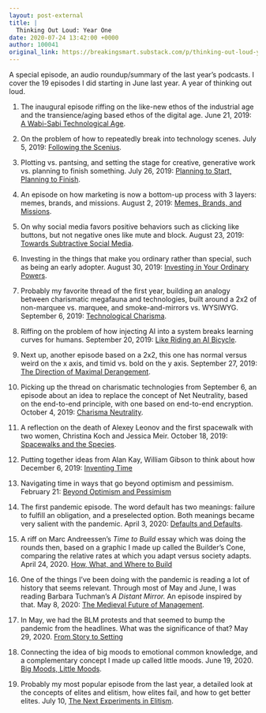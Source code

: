 ```yaml
---
layout: post-external
title: |
  Thinking Out Loud: Year One
date: 2020-07-24 13:42:00 +0000
author: 100041
original_link: https://breakingsmart.substack.com/p/thinking-out-loud-year-one
---
```


A special episode, an audio roundup/summary of the last year’s podcasts. I cover the 19 episodes I did starting in June last year. A year of thinking out loud.

1. The inaugural episode riffing on the like-new ethos of the industrial age and the transience/aging based ethos of the digital age. June 21, 2019: [A Wabi-Sabi Technological Age](https://breakingsmart.substack.com/p/a-wabi-sabi-technology-age). 

2. On the problem of how to repeatedly break into technology scenes. July 5, 2019: [Following the Scenius](https://breakingsmart.substack.com/p/following-the-scenius). 

3. Plotting vs. pantsing, and setting the stage for creative, generative work vs. planning to finish something. July 26, 2019: [Planning to Start, Planning to Finish](https://breakingsmart.substack.com/p/planning-to-start-planning-to-finish). 

4. An episode on how marketing is now a bottom-up process with 3 layers: memes, brands, and missions. August 2, 2019: [Memes, Brands, and Missions](https://breakingsmart.substack.com/p/memes-brands-and-missions).

5. On why social media favors positive behaviors such as clicking like buttons, but not negative ones like mute and block. August 23, 2019: [Towards Subtractive Social Media](https://breakingsmart.substack.com/p/towards-subtractive-social-media). 

6. Investing in the things that make you ordinary rather than special, such as being an early adopter. August 30, 2019: [Investing in Your Ordinary Powers](https://breakingsmart.substack.com/p/investing-in-your-ordinary-powers). 

7. Probably my favorite thread of the first year, building an analogy between charismatic megafauna and technologies, built around a 2x2 of non-marquee vs. marquee, and smoke-and-mirrors vs. WYSIWYG. September 6, 2019: [Technological Charisma](https://breakingsmart.substack.com/p/technological-charisma). 

8. Riffing on the problem of how injecting AI into a system breaks learning curves for humans. September 20, 2019: [Like Riding an AI Bicycle](https://breakingsmart.substack.com/p/like-riding-an-ai-bicycle). 

9. Next up, another episode based on a 2x2, this one has normal versus weird on the x axis, and timid vs. bold on the y axis. September 27, 2019: [The Direction of Maximal Derangement](https://breakingsmart.substack.com/p/the-direction-of-maximal-derangement). 

10. Picking up the thread on charismatic technologies from September 6, an episode about an idea to replace the concept of Net Neutrality, based on the end-to-end principle, with one based on end-to-end encryption. October 4, 2019: [Charisma Neutrality](https://breakingsmart.substack.com/p/charisma-neutrality). 

11. A reflection on the death of Alexey Leonov and the first spacewalk with two women, Christina Koch and Jessica Meir. October 18, 2019: [Spacewalks and the Species](https://breakingsmart.substack.com/p/spacewalks-and-the-species).

12. Putting together ideas from Alan Kay, William Gibson to think about how December 6, 2019: [Inventing Time](https://breakingsmart.substack.com/p/inventing-time)

13. Navigating time in ways that go beyond optimism and pessimism. February 21: [Beyond Optimism and Pessimism](https://breakingsmart.substack.com/p/beyond-optimism-and-pessimism)

14. The first pandemic episode. The word default has two meanings: failure to fulfill an obligation, and a preselected option. Both meanings became very salient with the pandemic. April 3, 2020: [Defaults and Defaults](https://breakingsmart.substack.com/p/defaults-and-defaults).

15. A riff on Marc Andreessen’s _Time to Build_ essay which was doing the rounds then, based on a graphic I made up called the Builder’s Cone, comparing the relative rates at which you adapt versus society adapts. April 24, 2020. [How, What, and Where to Build](https://breakingsmart.substack.com/p/how-what-and-where-to-build)

16. One of the things I’ve been doing with the pandemic is reading a lot of history that seems relevant. Through most of May and June, I was reading Barbara Tuchman’s _A Distant Mirror._ An episode inspired by that. May 8, 2020: [The Medieval Future of Management](https://breakingsmart.substack.com/p/the-medieval-future-of-management).

17. In May, we had the BLM protests and that seemed to bump the pandemic from the headlines. What was the significance of that? May 29, 2020. [From Story to Setting](https://breakingsmart.substack.com/p/from-story-to-setting)

18. Connecting the idea of big moods to emotional common knowledge, and a complementary concept I made up called little moods. June 19, 2020. [Big Moods, Little Moods](https://breakingsmart.substack.com/p/big-moods-little-moods).

19. Probably my most popular episode from the last year, a detailed look at the concepts of elites and elitism, how elites fail, and how to get better elites. July 10, [The Next Experiments in Elitism](https://breakingsmart.substack.com/p/the-next-experiments-in-elitism).
